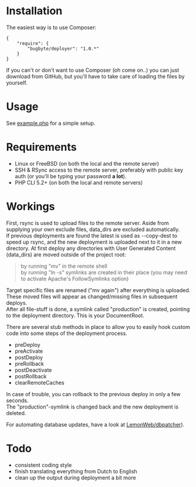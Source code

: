 # Installation

The easiest way is to use Composer:

    {
        "require": {
            "bugbyte/deployer": "1.0.*"
        }
    }

If you can't or don't want to use Composer (oh come on..) you can just download from GitHub, but you'll have to take care of loading the files by yourself.

# Usage

See [example.php](https://github.com/bugbyte/deployer/blob/master/example.php) for a simple setup.

# Requirements

- Linux or FreeBSD (on both the local and the remote server)
- SSH & RSync access to the remote server, preferably with public key auth (or you'll be typing your password **a lot**).
- PHP CLI 5.2+ (on both the local and remote servers)

# Workings

First, rsync is used to upload files to the remote server. Aside from supplying your own exclude files, data_dirs are excluded automatically.  
If previous deployments are found the latest is used as --copy-dest to speed up rsync, and the new deployment is uploaded next to it in a new directory.
At first deploy any directories with User Generated Content (data_dirs) are moved outside of the project root:
> by running "mv" in the remote shell  
> by running "ln -s" symlinks are created in their place (you may need to activate Apache's FollowSymlinks option)

Target specific files are renamed ("mv again") after everything is uploaded. These moved files will appear as changed/missing files in subsequent deploys.  
After all file-stuff is done, a symlink called "production" is created, pointing to the deployment directory. This is your DocumentRoot.

There are several stub methods in place to allow you to easily hook custom code into some steps of the deployment process.
- preDeploy
- preActivate
- postDeploy
- preRollback
- postDeactivate
- postRollback
- clearRemoteCaches

In case of trouble, you can rollback to the previous deploy in only a few seconds.  
The "production"-symlink is changed back and the new deployment is deleted.

For automating database updates, have a look at [LemonWeb/dbpatcher](https://github.com/LemonWeb/deployer/tree/dbpatcher)).

# Todo

- consistent coding style
- finish translating everything from Dutch to English
- clean up the output during deployment a bit more
